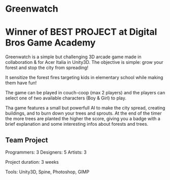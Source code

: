 # Greenwatch

# Winner of BEST PROJECT at Digital Bros Game Academy 

Greenwatch is a simple but challenging 3D arcade game made in collaboration & for Acer Italia in Unity3D.
The objective is simple: grow your forest and stop the city from spreading!

It sensitize the forest fires targeting kids in elementary school while making them have fun!

The game can be played in couch-coop (max 2 players) and the players can select one of two available characters (Boy & Girl) to play.

Tha game features a small but powerfull AI to make the city spread, creating buildings, and to burn down your trees and sprouts.
At the end of the timer the more trees are planted the higher the score, giving you a badge with a brief explanation and some interesting infos about forests and trees.


## Team Project

Programmers: 3
Designers: 5
Artists: 3

Project duration: 3 weeks

Tools: Unity3D, Spine, Photoshop, GIMP
